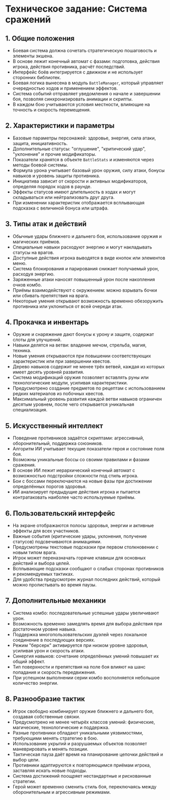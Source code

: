 # Техническое задание: Система сражений

## 1. Общие положения
- Боевая система должна сочетать стратегическую пошаговость и элементы экшена.
- В основе лежит конечный автомат с фазами: подготовка, действия игрока, действия противника, расчёт последствий.
- Интерфейс боёв интегрируется с движком и не использует сторонних библиотек.
- Боевая логика вынесена в модуль `BattleManager`, который управляет очередностью ходов и применением эффектов.
- Система событий отправляет уведомления о начале и завершении боя, позволяя синхронизировать анимации и скрипты.
- В каждом бою учитываются условия местности, влияющие на точность и скорость перемещения.

## 2. Характеристики и параметры
- Базовые параметры персонажей: здоровье, энергия, сила атаки, защита, инициативность.
- Дополнительные статусы: "оглушение", "критический удар", "уклонение" и прочие модификаторы.
- Показатели хранятся в объекте `BattleStats` и изменяются через методы боевой системы.
- Формула урона учитывает базовый урон оружия, силу атаки, бонусы навыков и уровень защиты противника.
- Инициатива зависит от скорости и активных модификаторов, определяя порядок ходов в раунде.
- Эффекты статусов имеют длительность в ходах и могут складываться или нейтрализовать друг друга.
- При изменении характеристик отображается всплывающая подсказка с величиной бонуса или штрафа.

## 3. Типы атак и действий
- Обычные удары ближнего и дальнего боя, использование оружия и магических приёмов.
- Специальные навыки расходуют энергию и могут накладывать статусы на врагов.
- Доступные действия игрока выводятся в виде кнопок или элементов меню.
- Система блокирования и парирования снижает получаемый урон, расходуя энергию.
- Заряженные атаки наносят повышенный урон после накопления очков комбо.
- Приёмы взаимодействуют с окружением: можно взрывать бочки или сбивать препятствия на врага.
- Некоторые умения открывают возможность временно обезоружить противника или уклониться от всей очереди атак.

## 4. Прокачка и инвентарь
- Оружие и снаряжение дают бонусы к урону и защите, содержат слоты для улучшений.
- Навыки делятся на ветви: владение мечом, стрельба, магия, техника.
- Новые умения открываются при повышении соответствующих характеристик или при завершении квестов.
- Дерево навыков содержит не менее трёх ветвей, каждая из которых имеет десять уровней развития.
- Система модификаций оружия позволяет вставлять руны или технологические модули, усиливая характеристики.
- Предусмотрено создание предметов по рецептам с использованием редких материалов из побочных квестов.
- Максимальный уровень развития каждой ветви навыков ограничен десятым уровнем, после чего открывается уникальная специализация.

## 5. Искусственный интеллект
- Поведение противников задаётся скриптами: агрессивный, оборонительный, поддержка союзников.
- Алгоритм ИИ учитывает текущие показатели героя и состояние поля боя.
- Возможны уникальные боссы со своими правилами и фазами сражения.
- В основе ИИ лежит иерархический конечный автомат с возможностью подстройки сложности под стиль игрока.
- Бои с боссами переключаются на новые фазы при достижении определённых порогов здоровья.
- ИИ анализирует предыдущие действия игрока и пытается контратаковать наиболее часто используемые приёмы.

## 6. Пользовательский интерфейс
- На экране отображаются полосы здоровья, энергии и активные эффекты для всех участников.
- Важные события (критические удары, уклонения, получение статусов) подсвечиваются анимациями.
- Предусмотрены текстовые подсказки при первом столкновении с новым типом врага.
- Игрок может переназначать горячие клавиши для основных действий и выбора целей.
- Всплывающие подсказки сообщают о слабых сторонах противников и рекомендуемых тактиках.
- Для удобства предусмотрен журнал последних действий, который можно пролистывать во время паузы.

## 7. Дополнительные механики
- Система комбо: последовательные успешные удары увеличивают урон.
- Возможность временно замедлять время для выбора действия при достаточном уровне навыка.
- Поддержка многопользовательских дуэлей через локальное соединение в последующих версиях.
- Режим "берсерк" активируется при низком уровне здоровья, усиливая урон и скорость атаки.
- Синергия навыков: сочетание определённых умений повышает их общий эффект.
- Тип поверхности и препятствия на поле боя влияют на шанс попадания и скорость передвижения.
- При успешном выполнении серии комбо восполняется небольшое количество энергии.

## 8. Разнообразие тактик
- Игрок свободно комбинирует оружие ближнего и дальнего боя, создавая собственные связки.
- Предусмотрено не менее четырёх классов умений: физические, магические, технологические и поддержка.
- Разные противники обладают уникальными уязвимостями, требующими менять стратегию в бою.
- Использование укрытий и разрушаемых объектов позволяет маневрировать и менять позиции.
- Тактическая пауза даёт время на планирование цепочки действий и выбор цели.
- Противники адаптируются к повторяющимся приёмам игрока, заставляя искать новые подходы.
- Система достижений поощряет нестандартные и рискованные стратегии.
- Герой может временно сменить стиль боя, переключаясь между оборонительным и агрессивным режимами.

